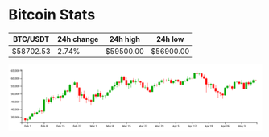 # Bitcoin Stats

BTC/USDT|24h change|24h high|24h low|
|---|---|---|---|
|$58702.53|2.74%|$59500.00|$56900.00|

<img src="./chart.svg">
